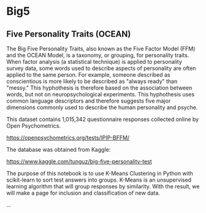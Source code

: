 # Big5
## Five Personality Traits (OCEAN)

The Big Five Personality Traits, also known as the Five Factor Model (FFM) and the OCEAN Model, is a taxonomy, or grouping, for personality traits. 
When factor analysis (a statistical technique) is applied to personality survey data, some words used to describe aspects of personality are often applied to the same person. 
For example, someone described as conscientious is more likely to be described as "always ready" than "messy." This hyphothesis is therefore based on the association between words, but not on neuropsychological experiments. This hyphothesis uses common language descriptors and therefore suggests five major dimensions commonly used to describe the human personality and psyche.

This dataset contains 1,015,342 questionnaire responses collected online by Open Psychometrics.

https://openpsychometrics.org/tests/IPIP-BFFM/

The database was obtained from Kaggle:

https://www.kaggle.com/tunguz/big-five-personality-test

The purpose of this notebook is to use K-Means Clustering in Python with scikit-learn to sort test answers into groups. K-Means is an unsupervised learning algorithm that will group responses by similarity. 
With the result, we will make a page for inclusion and classification of new data.

...
